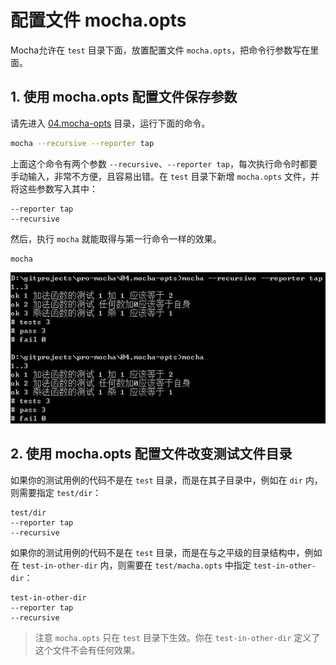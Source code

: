 # 配置文件 mocha.opts

Mocha允许在 `test` 目录下面，放置配置文件 `mocha.opts`，把命令行参数写在里面。

## 1. 使用 mocha.opts 配置文件保存参数

请先进入 [04.mocha-opts] 目录，运行下面的命令。

```bash
mocha --recursive --reporter tap
```

上面这个命令有两个参数 `--recursive`、`--reporter tap`，每次执行命令时都要手动输入，非常不方便，且容易出错。在 `test` 目录下新增 `mocha.opts` 文件，并将这些参数写入其中：

```
--reporter tap
--recursive
```

然后，执行 `mocha` 就能取得与第一行命令一样的效果。

```
mocha
```

![](/assets/mocha-opts.jpg)

## 2. 使用 mocha.opts 配置文件改变测试文件目录

如果你的测试用例的代码不是在 `test` 目录，而是在其子目录中，例如在 `dir` 内，则需要指定 `test/dir`：

```
test/dir
--reporter tap
--recursive
```

如果你的测试用例的代码不是在 `test` 目录，而是在与之平级的目录结构中，例如在 `test-in-other-dir` 内，则需要在 `test/macha.opts` 中指定 `test-in-other-dir`：

```
test-in-other-dir
--reporter tap
--recursive
```

> 注意 `mocha.opts` 只在 `test` 目录下生效。你在 `test-in-other-dir` 定义了这个文件不会有任何效果。

[04.mocha-opts]: https://github.com/helinjiang/pro-mocha/tree/master/04.mocha-opts